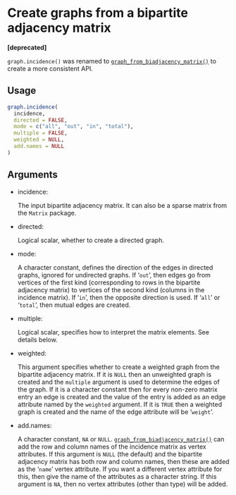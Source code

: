 # Create graphs from a bipartite adjacency matrix

**\[deprecated\]**

`graph.incidence()` was renamed to
[`graph_from_biadjacency_matrix()`](https://r.igraph.org/reference/graph_from_biadjacency_matrix.md)
to create a more consistent API.

## Usage

``` r
graph.incidence(
  incidence,
  directed = FALSE,
  mode = c("all", "out", "in", "total"),
  multiple = FALSE,
  weighted = NULL,
  add.names = NULL
)
```

## Arguments

- incidence:

  The input bipartite adjacency matrix. It can also be a sparse matrix
  from the `Matrix` package.

- directed:

  Logical scalar, whether to create a directed graph.

- mode:

  A character constant, defines the direction of the edges in directed
  graphs, ignored for undirected graphs. If ‘`out`’, then edges go from
  vertices of the first kind (corresponding to rows in the bipartite
  adjacency matrix) to vertices of the second kind (columns in the
  incidence matrix). If ‘`in`’, then the opposite direction is used. If
  ‘`all`’ or ‘`total`’, then mutual edges are created.

- multiple:

  Logical scalar, specifies how to interpret the matrix elements. See
  details below.

- weighted:

  This argument specifies whether to create a weighted graph from the
  bipartite adjacency matrix. If it is `NULL` then an unweighted graph
  is created and the `multiple` argument is used to determine the edges
  of the graph. If it is a character constant then for every non-zero
  matrix entry an edge is created and the value of the entry is added as
  an edge attribute named by the `weighted` argument. If it is `TRUE`
  then a weighted graph is created and the name of the edge attribute
  will be ‘`weight`’.

- add.names:

  A character constant, `NA` or `NULL`.
  [`graph_from_biadjacency_matrix()`](https://r.igraph.org/reference/graph_from_biadjacency_matrix.md)
  can add the row and column names of the incidence matrix as vertex
  attributes. If this argument is `NULL` (the default) and the bipartite
  adjacency matrix has both row and column names, then these are added
  as the ‘`name`’ vertex attribute. If you want a different vertex
  attribute for this, then give the name of the attributes as a
  character string. If this argument is `NA`, then no vertex attributes
  (other than type) will be added.
